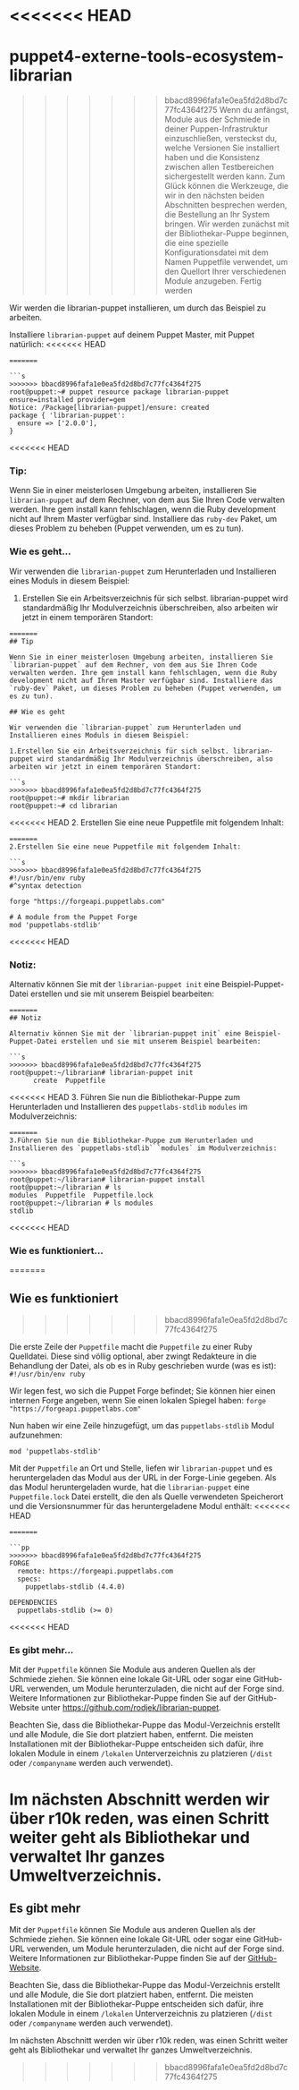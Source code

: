 <<<<<<< HEAD
=======
# puppet4-externe-tools-ecosystem-librarian

>>>>>>> bbacd8996fafa1e0ea5fd2d8bd7c77fc4364f275
Wenn du anfängst, Module aus der Schmiede in deiner Puppen-Infrastruktur einzuschließen, versteckst du, welche Versionen Sie installiert haben und die Konsistenz zwischen allen Testbereichen sichergestellt werden kann. Zum Glück können die Werkzeuge, die wir in den nächsten beiden Abschnitten besprechen werden, die Bestellung an Ihr System bringen. Wir werden zunächst mit der Bibliothekar-Puppe beginnen, die eine spezielle Konfigurationsdatei mit dem Namen Puppetfile verwendet, um den Quellort Ihrer verschiedenen Module anzugeben.
Fertig werden

Wir werden die librarian-puppet installieren, um durch das Beispiel zu arbeiten.

Installiere `librarian-puppet` auf deinem Puppet Master, mit Puppet natürlich:
<<<<<<< HEAD
```
=======

```s
>>>>>>> bbacd8996fafa1e0ea5fd2d8bd7c77fc4364f275
root@puppet:~# puppet resource package librarian-puppet ensure=installed provider=gem
Notice: /Package[librarian-puppet]/ensure: created
package { 'librarian-puppet':
  ensure => ['2.0.0'],
}
```

<<<<<<< HEAD
### Tip:
Wenn Sie in einer meisterlosen Umgebung arbeiten, installieren Sie `librarian-puppet` auf dem Rechner, von dem aus Sie Ihren Code verwalten werden. Ihre gem install kann fehlschlagen, wenn die Ruby development nicht auf Ihrem Master verfügbar sind. Installiere das `ruby-dev` Paket, um dieses Problem zu beheben (Puppet verwenden, um es zu tun).

### Wie es geht...

Wir verwenden die `librarian-puppet` zum Herunterladen und Installieren eines Moduls in diesem Beispiel:

1. Erstellen Sie ein Arbeitsverzeichnis für sich selbst. librarian-puppet wird standardmäßig Ihr Modulverzeichnis überschreiben, also arbeiten wir jetzt in einem temporären Standort:
```
=======
## Tip

Wenn Sie in einer meisterlosen Umgebung arbeiten, installieren Sie `librarian-puppet` auf dem Rechner, von dem aus Sie Ihren Code verwalten werden. Ihre gem install kann fehlschlagen, wenn die Ruby development nicht auf Ihrem Master verfügbar sind. Installiere das `ruby-dev` Paket, um dieses Problem zu beheben (Puppet verwenden, um es zu tun).

## Wie es geht

Wir verwenden die `librarian-puppet` zum Herunterladen und Installieren eines Moduls in diesem Beispiel:

1.Erstellen Sie ein Arbeitsverzeichnis für sich selbst. librarian-puppet wird standardmäßig Ihr Modulverzeichnis überschreiben, also arbeiten wir jetzt in einem temporären Standort:

```s
>>>>>>> bbacd8996fafa1e0ea5fd2d8bd7c77fc4364f275
root@puppet:~# mkdir librarian
root@puppet:~# cd librarian
```

<<<<<<< HEAD
2. Erstellen Sie eine neue Puppetfile mit folgendem Inhalt:
```
=======
2.Erstellen Sie eine neue Puppetfile mit folgendem Inhalt:

```s
>>>>>>> bbacd8996fafa1e0ea5fd2d8bd7c77fc4364f275
#!/usr/bin/env ruby
#^syntax detection

forge "https://forgeapi.puppetlabs.com"

# A module from the Puppet Forge
mod 'puppetlabs-stdlib'
```

<<<<<<< HEAD
### Notiz:
Alternativ können Sie mit der `librarian-puppet init` eine Beispiel-Puppet-Datei erstellen und sie mit unserem Beispiel bearbeiten:
```
=======
## Notiz

Alternativ können Sie mit der `librarian-puppet init` eine Beispiel-Puppet-Datei erstellen und sie mit unserem Beispiel bearbeiten:

```s
>>>>>>> bbacd8996fafa1e0ea5fd2d8bd7c77fc4364f275
root@puppet:~/librarian# librarian-puppet init
      create  Puppetfile
```

<<<<<<< HEAD
3. Führen Sie nun die Bibliothekar-Puppe zum Herunterladen und Installieren des `puppetlabs-stdlib` `modules` im Modulverzeichnis:

```
=======
3.Führen Sie nun die Bibliothekar-Puppe zum Herunterladen und Installieren des `puppetlabs-stdlib` `modules` im Modulverzeichnis:

```s
>>>>>>> bbacd8996fafa1e0ea5fd2d8bd7c77fc4364f275
root@puppet:~/librarian# librarian-puppet install
root@puppet:~/librarian # ls
modules  Puppetfile  Puppetfile.lock
root@puppet:~/librarian # ls modules
stdlib
```

<<<<<<< HEAD
### Wie es funktioniert...
=======
## Wie es funktioniert
>>>>>>> bbacd8996fafa1e0ea5fd2d8bd7c77fc4364f275

Die erste Zeile der `Puppetfile` macht die `Puppetfile` zu einer Ruby Quelldatei. Diese sind völlig optional, aber zwingt Redakteure in die Behandlung der Datei, als ob es in Ruby geschrieben wurde (was es ist):
`#!/usr/bin/env ruby`

Wir legen fest, wo sich die Puppet Forge befindet; Sie können hier einen internen Forge angeben, wenn Sie einen lokalen Spiegel haben:
`forge "https://forgeapi.puppetlabs.com"`

Nun haben wir eine Zeile hinzugefügt, um das `puppetlabs-stdlib` Modul aufzunehmen:

`mod 'puppetlabs-stdlib'`

Mit der `Puppetfile` an Ort und Stelle, liefen wir `librarian-puppet` und es heruntergeladen das Modul aus der URL in der Forge-Linie gegeben. Als das Modul heruntergeladen wurde, hat die `librarian-puppet` eine `Puppetfile.lock` Datei erstellt, die den als Quelle verwendeten Speicherort und die Versionsnummer für das heruntergeladene Modul enthält:
<<<<<<< HEAD
```
=======

```pp
>>>>>>> bbacd8996fafa1e0ea5fd2d8bd7c77fc4364f275
FORGE
  remote: https://forgeapi.puppetlabs.com
  specs:
    puppetlabs-stdlib (4.4.0)

DEPENDENCIES
  puppetlabs-stdlib (>= 0)
```

<<<<<<< HEAD
### Es gibt mehr...

Mit der `Puppetfile` können Sie Module aus anderen Quellen als der Schmiede ziehen. Sie können eine lokale Git-URL oder sogar eine GitHub-URL verwenden, um Module herunterzuladen, die nicht auf der Forge sind. Weitere Informationen zur Bibliothekar-Puppe finden Sie auf der GitHub-Website unter https://github.com/rodjek/librarian-puppet.

Beachten Sie, dass die Bibliothekar-Puppe das Modul-Verzeichnis erstellt und alle Module, die Sie dort platziert haben, entfernt. Die meisten Installationen mit der Bibliothekar-Puppe entscheiden sich dafür, ihre lokalen Module in einem `/lokalen` Unterverzeichnis zu platzieren (`/dist` oder `/companyname` werden auch verwendet).

Im nächsten Abschnitt werden wir über r10k reden, was einen Schritt weiter geht als Bibliothekar und verwaltet Ihr ganzes Umweltverzeichnis.
=======
## Es gibt mehr

Mit der `Puppetfile` können Sie Module aus anderen Quellen als der Schmiede ziehen. Sie können eine lokale Git-URL oder sogar eine GitHub-URL verwenden, um Module herunterzuladen, die nicht auf der Forge sind. Weitere Informationen zur Bibliothekar-Puppe finden Sie auf der [GitHub-Website](https://github.com/rodjek/librarian-puppet).

Beachten Sie, dass die Bibliothekar-Puppe das Modul-Verzeichnis erstellt und alle Module, die Sie dort platziert haben, entfernt. Die meisten Installationen mit der Bibliothekar-Puppe entscheiden sich dafür, ihre lokalen Module in einem `/lokalen` Unterverzeichnis zu platzieren (`/dist` oder `/companyname` werden auch verwendet).

Im nächsten Abschnitt werden wir über r10k reden, was einen Schritt weiter geht als Bibliothekar und verwaltet Ihr ganzes Umweltverzeichnis.
>>>>>>> bbacd8996fafa1e0ea5fd2d8bd7c77fc4364f275
